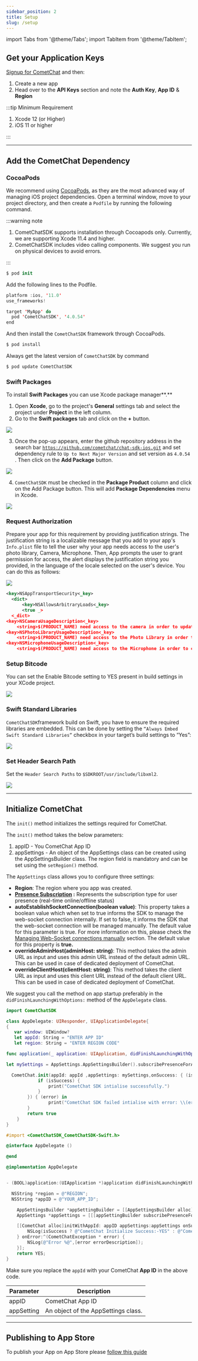 ```yaml
---
sidebar_position: 2
title: Setup
slug: /setup
---
```


import Tabs from '@theme/Tabs';
import TabItem from '@theme/TabItem';

## Get your Application Keys

[Signup for CometChat](https://app.cometchat.com) and then:

1. Create a new app
2. Head over to the **API Keys** section and note the **Auth Key**, **App ID** & **Region**

:::tip Minimum Requirement

1.  Xcode 12 (or Higher)
2.  iOS 11 or higher

:::

---

## Add the CometChat Dependency

### CocoaPods

We recommend using [CocoaPods](https://cocoapods.org/), as they are the most advanced way of managing iOS project dependencies. Open a terminal window, move to your project directory, and then create a `Podfile` by running the following command.

:::warning note

1.  CometChatSDK supports installation through Cocoapods only. Currently, we are supporting Xcode 11.4 and higher.
2.  CometChatSDK includes video calling components. We suggest you run on physical devices to avoid errors.

:::

<Tabs>
<TabItem value="Swift" label="Swift">

```swift
$ pod init
```

</TabItem>
</Tabs>

Add the following lines to the Podfile.

<Tabs>
<TabItem value="Swift" label="Swift">

```swift
platform :ios, '11.0'
use_frameworks!

target 'MyApp' do
  pod 'CometChatSDK', '4.0.54'
end
```

</TabItem>
</Tabs>

And then install the `CometChatSDK` framework through CocoaPods.

<Tabs>
<TabItem value="Swift" label="Swift">

```swift
$ pod install
```

</TabItem>
</Tabs>

Always get the latest version of `CometChatSDK` by command

<Tabs>
<TabItem value="Swift" label="Swift">

```swift
$ pod update CometChatSDK
```

</TabItem>
</Tabs>

### Swift Packages

To install **Swift Packages** you can use Xcode package manager**.**

1. Open **Xcode**, go to the project's **General** settings tab and select the project under **Project** in the left column.
2. Go to the **Swift packages** tab and click on the **+** button.

![](./assets/1634032671.png)

3. Once the pop-up appears, enter the github repository address in the search bar [`https://github.com/cometchat/chat-sdk-ios.git`](https://github.com/cometchat/chat-sdk-ios.git) and set dependency rule to `Up to Next Major Version` and set version as `4.0.54` . Then click on the **Add Package** button.

![](./assets/nh6l7iltomtl4me5y6yzvupevalnh891fcoemppo30e6ijlc2boq1pxyanc6ujnt.png)

4. `CometChatSDK` must be checked in the **Package Product** column and click on the Add Package button. This will add **Package Dependencies** menu in Xcode.

![](./assets/ehjnlsoxuq3n7awjtsdjkggol8jegnsjnwgisr4a8nkrr1gt6nfjyd6azzk5c57w.png)

### Request Authorization

Prepare your app for this requirement by providing justification strings. The justification string is a localizable message that you add to your app's `Info.plist` file to tell the user why your app needs access to the user's photo library, Camera, Microphone. Then, App prompts the user to grant permission for access, the alert displays the justification string you provided, in the language of the locale selected on the user's device. You can do this as follows:

![](./assets/1623200477.png)

<Tabs>
<TabItem value="Info.plist" label="Info.plist">

```xml
<key>NSAppTransportSecurity<_key>
  <dict>
	  <key>NSAllowsArbitraryLoads<_key>
	  <true _>
  <_dict>
<key>NSCameraUsageDescription<_key>
	<string>$(PRODUCT_NAME) need access to the camera in order to update your avatar<_string>
<key>NSPhotoLibraryUsageDescription<_key>
	<string>$(PRODUCT_NAME) need access to the Photo Library in order to send Media Messages<_string>
<key>NSMicrophoneUsageDescription<_key>
	<string>$(PRODUCT_NAME) need access to the Microphone in order to connect Audio_Video call <_string>
```

</TabItem>
</Tabs>

### Setup Bitcode

You can set the Enable Bitcode setting to YES present in build settings in your XCode project.

![](./assets/1631809611.png)

### Swift Standard Libraries

`CometChatSDK`framework build on Swift, you have to ensure the required libraries are embedded. This can be done by setting the `“Always Embed Swift Standard Libraries”` checkbox in your target’s build settings to “Yes”:

![](./assets/1623200430.png)

### Set Header Search Path

Set the `Header Search Paths` to `$SDKROOT/usr/include/libxml2`.

![](./assets/1631809733.png)

---

## Initialize CometChat

The `init()` method initializes the settings required for CometChat.

The `init()` method takes the below parameters:

1. appID - You CometChat App ID
2. appSettings - An object of the AppSettings class can be created using the AppSettingsBuilder class. The region field is mandatory and can be set using the `setRegion()` method.

The `AppSettings` class allows you to configure three settings:

- **Region**: The region where you app was created.
- **[Presence Subscription](./user-presence) :** Represents the subscription type for user presence (real-time online/offline status)
- **autoEstablishSocketConnection(boolean value)**: This property takes a boolean value which when set to true informs the SDK to manage the web-socket connection internally. If set to false, it informs the SDK that the web-socket connection will be managed manually. The default value for this parameter is true. For more information on this, please check the [Managing Web-Socket connections manually](./managing-web-socket-connections-manually) section. The default value for this property is **true.**
- **overrideAdminHost(adminHost: string)**: This method takes the admin URL as input and uses this admin URL instead of the default admin URL. This can be used in case of dedicated deployment of CometChat.
- **overrideClientHost(clientHost: string)**: This method takes the client URL as input and uses this client URL instead of the default client URL. This can be used in case of dedicated deployment of CometChat.

We suggest you call the method on app startup preferably in the `didFinishLaunchingWithOptions:` method of the `AppDelegate` class.

<Tabs>
<TabItem value="Swift" label="Swift">

```swift
import CometChatSDK

class AppDelegate: UIResponder, UIApplicationDelegate{
{
   var window: UIWindow?
   let appId: String = "ENTER APP ID"
   let region: String = "ENTER REGION CODE"

func application(_ application: UIApplication, didFinishLaunchingWithOptions launchOptions: [UIApplication.LaunchOptionsKey: Any]?) -> Bool {

let mySettings = AppSettings.AppSettingsBuilder().subscribePresenceForAllUsers().setRegion(region: region).build()

  CometChat.init(appId: appId ,appSettings: mySettings,onSuccess: { (isSuccess) in
            if (isSuccess) {
                print("CometChat SDK intialise successfully.")
            }
        }) { (error) in
                print("CometChat SDK failed intialise with error: \\(error.errorDescription)")
        }
        return true
    }
}
```

</TabItem>
<TabItem value="Objective C" label="Objective C">

```objectivec
#import <CometChatSDK_CometChatSDK-Swift.h>

@interface AppDelegate ()

@end

@implementation AppDelegate


- (BOOL)application:(UIApplication *)application didFinishLaunchingWithOptions:(NSDictionary *)launchOptions {

  NSString *region = @"REGION";
  NSString *appID = @"YOUR_APP_ID";

    AppSettingsBuilder *appSettingBuilder = [[AppSettingsBuilder alloc]init];
    AppSettings *appSettings = [[[appSettingBuilder subscribePresenceForAllUsers]setRegionWithRegion:region]build];

    [[CometChat alloc]initWithAppId: appID appSettings:appSettings onSuccess:^(BOOL isSuccess) {
        NSLog(isSuccess ? @"CometChat Initialize Success:-YES" : @"CometChat Initialize Success:-NO");
    } onError:^(CometChatException * error) {
        NSLog(@"Error %@",[error errorDescription]);
    }];
    return YES;
}
```

</TabItem>
</Tabs>

Make sure you replace the `appId` with your CometChat **App ID** in the above code.

| Parameter  | Description                         |
| ---------- | ----------------------------------- |
| appID      | CometChat App ID                    |
| appSetting | An object of the AppSettings class. |

---

## Publishing to App Store

To publish your App on App Store please [follow this guide](./publishing-app-on-appstore)
